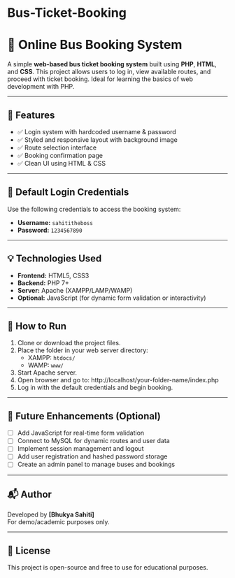 # Bus-Ticket-Booking
# 🚌 Online Bus Booking System

A simple **web-based bus ticket booking system** built using **PHP**, **HTML**, and **CSS**. This project allows users to log in, view available routes, and proceed with ticket booking. Ideal for learning the basics of web development with PHP.

---


## 🚀 Features

- ✅ Login system with hardcoded username & password
- ✅ Styled and responsive layout with background image
- ✅ Route selection interface
- ✅ Booking confirmation page
- ✅ Clean UI using HTML & CSS

---

## 🔐 Default Login Credentials

Use the following credentials to access the booking system:

- **Username:** `sahititheboss`
- **Password:** `1234567890`

---

## 💡 Technologies Used

- **Frontend:** HTML5, CSS3
- **Backend:** PHP 7+
- **Server:** Apache (XAMPP/LAMP/WAMP)
- **Optional:** JavaScript (for dynamic form validation or interactivity)

---

## 🧪 How to Run

1. Clone or download the project files.
2. Place the folder in your web server directory:
   - XAMPP: `htdocs/`
   - WAMP: `www/`
3. Start Apache server.
4. Open browser and go to:
http://localhost/your-folder-name/index.php
5. Log in with the default credentials and begin booking.

---

## 🌱 Future Enhancements (Optional)

- [ ] Add JavaScript for real-time form validation
- [ ] Connect to MySQL for dynamic routes and user data
- [ ] Implement session management and logout
- [ ] Add user registration and hashed password storage
- [ ] Create an admin panel to manage buses and bookings

---

## 📬 Author

Developed by **[Bhukya Sahiti]**  
For demo/academic purposes only.

---

## 📄 License

This project is open-source and free to use for educational purposes.
